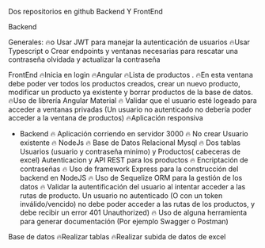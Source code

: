 Dos repositorios en github Backend Y FrontEnd

Backend

Generales:
🔥o Usar JWT para manejar la autenticación de usuarios
🔥Usar Typescript
o Crear endpoints y ventanas necesarias para rescatar una contraseña olvidada y
actualizar la contraseña

FrontEnd
🔥Inicia en login
🔥Angular
🔥Lista de productos .
🔥En esta ventana debe poder ver todos los productos creados, crear un nuevo producto, modificar un producto ya existente y borrar productos de la base de datos.
🔥Uso de librería Angular Material
🔥 Validar que el usuario esté logeado para acceder a ventanas privadas (Un usuario no autenticado no debería poder
acceder a la ventana de productos)
🔥Aplicación responsiva

- Backend
  🔥 Aplicación corriendo en servidor 3000
  🔥 No crear Usuario existente
  🔥 NodeJs
  🔥 Base de Datos Relacional Mysql
  🔥 Dos tablas Usuarios (usuario y contraseña minimo) y Productos( cabeceras de excel)
  Autenticacion y API REST para los productos
  🔥 Encriptación de contraseñas
  🔥 Uso de framework Express para la construcción del backend en NodeJS
  🔥 Uso de Sequelize ORM para la gestión de los datos
  🔥 Validar la autentificación del usuario al intentar acceder a las rutas de producto. Un usuario no autenticado (O con un token inválido/vencido) no debe poder acceder a las rutas de los productos, y debe recibir un error 401 Unauthorized)
  🔥 Uso de alguna herramienta para generar documentación (Por ejemplo Swagger o
  Postman)

Base de datos
🔥Realizar tablas
🔥Realizar subida de datos de excel
